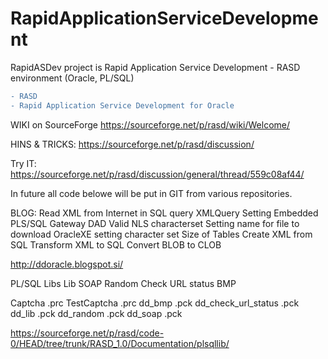 # RapidApplicationServiceDevelopment
RapidASDev project is Rapid Application Service Development - RASD environment (Oracle, PL/SQL)

```diff
- RASD
- Rapid Application Service Development for Oracle
```

WIKI on SourceForge https://sourceforge.net/p/rasd/wiki/Welcome/

HINS & TRICKS: https://sourceforge.net/p/rasd/discussion/

Try IT: https://sourceforge.net/p/rasd/discussion/general/thread/559c08af44/

In future all code belowe will be put in GIT from various repositories.

BLOG:
Read XML from Internet in SQL query
XMLQuery
Setting Embedded PLS/SQL Gateway DAD
Valid NLS characterset
Setting name for file to download
OracleXE setting character set
Size of Tables
Create XML from SQL
Transform XML to SQL
Convert BLOB to CLOB

http://ddoracle.blogspot.si/

PL/SQL Libs
Lib
SOAP
Random
Check URL status
BMP

 Captcha .prc
 TestCaptcha .prc
 dd_bmp .pck
 dd_check_url_status .pck
 dd_lib .pck
 dd_random .pck
 dd_soap .pck

https://sourceforge.net/p/rasd/code-0/HEAD/tree/trunk/RASD_1.0/Documentation/plsqllib/


